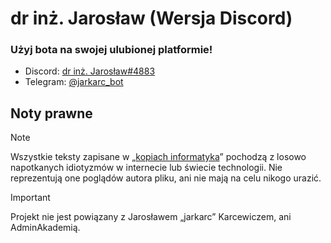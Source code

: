 # dr inż. Jarosław (Wersja Discord)
### Użyj bota na swojej ulubionej platformie!
- Discord: [dr inż. Jarosław#4883](https://discord.com/api/oauth2/authorize?client_id=1095653965221343232&permissions=0&scope=bot%20applications.commands)
- Telegram: [@jarkarc_bot](https://jarkarc_bot.t.me)

## Noty prawne

> [!NOTE]
> Wszystkie teksty zapisane w „[kopiach informatyka](/config/kopieInformatyka.js)” pochodzą z losowo napotkanych idiotyzmów w internecie lub świecie technologii. Nie reprezentują one poglądów autora pliku, ani nie mają na celu nikogo urazić.

> [!IMPORTANT]
> Projekt nie jest powiązany z Jarosławem „jarkarc” Karcewiczem, ani AdminAkademią.
